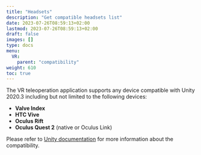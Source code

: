 ```yaml
---
title: "Headsets"
description: "Get compatible headsets list"
date: 2023-07-26T08:59:13+02:00
lastmod: 2023-07-26T08:59:13+02:00
draft: false
images: []
type: docs
menu:
  VR:
    parent: "compatibility"
weight: 610
toc: true
---
```


The VR teleoperation application supports any device compatible with Unity 2020.3 including but not limited to the following devices:  
* **Valve Index**
* **HTC Vive**
* **Oculus Rift**
* **Oculus Quest 2** (native or Oculus Link)

Please refer to [Unity documentation](https://docs.unity3d.com/2020.3/Documentation/Manual/VROverview.html) for more information about the compatibility.
